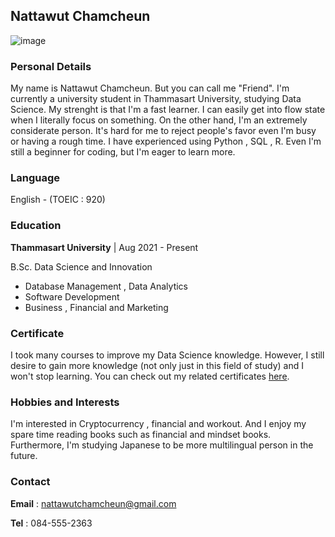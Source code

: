## Nattawut Chamcheun
![image](https://img.in.th/images/565e0a3cc9abe8e5c4b394b5ce57f940.jpg)


### Personal Details

My name is Nattawut Chamcheun. But you can call me "Friend". I'm currently a university student in Thammasart University, studying Data Science. My strenght is that I'm a fast learner. I can easily get into flow state when I literally focus on something. On the other hand, I'm an extremely considerate person. It's hard for me to reject people's favor even I'm busy or having a rough time. I have experienced using Python , SQL , R. Even I'm still a beginner for coding, but I'm eager to learn more.

### Language
  
English - (TOEIC : 920)

### Education
  
**Thammasart University** | Aug 2021 - Present
   
B.Sc. Data Science and Innovation
   
- Database Management , Data Analytics
- Software Development
- Business , Financial and Marketing

### Certificate

I took many courses to improve my Data Science knowledge.
However, I still desire to gain more knowledge (not only just in this field of study) and I won't stop learning.
You can check out my related certificates [here](https://drive.google.com/drive/u/0/folders/1YldtjG_ri4yjCcnyNDO431PY4XQo3ioj).
 
### Hobbies and Interests

I'm interested in Cryptocurrency , financial and workout.
And I enjoy my spare time reading books such as financial and mindset books.
Furthermore, I'm studying Japanese to be more multilingual person in the future.

### Contact

**Email** : nattawutchamcheun@gmail.com

**Tel** : 084-555-2363

